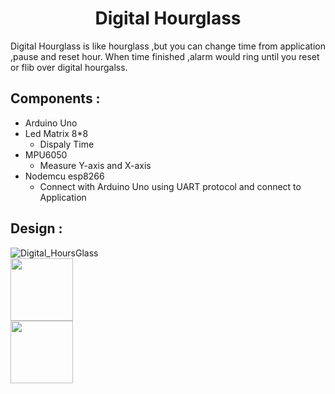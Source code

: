 <h1 align="center"> Digital Hourglass</h1>

 Digital Hourglass is like hourglass ,but you can change time from application ,pause and reset hour. When time finished ,alarm would ring until you reset or flib over digital hourgalss.

## Components :
- Arduino Uno 
- Led Matrix  8*8
  - Dispaly Time 
- MPU6050
  - Measure Y-axis and X-axis 
- Nodemcu esp8266 
  - Connect with Arduino Uno using UART protocol and connect to Application 
  
## Design :

![Digital_HoursGlass](https://github.com/NadaAlsaid/Digital_Hourglass/assets/92337927/e20f6af4-684f-4640-b776-5d557f2bf84d)
<br>
<img src="https://github.com/NadaAlsaid/Digital_Hourglass/assets/92337927/db25ad2d-2569-49cd-9f6a-90d5084e935f" width="100px" > 
<br>
<img src="https://github.com/NadaAlsaid/Digital_Hourglass/assets/92337927/3c6c0e3d-f548-4531-8145-2c6493119296" width="100px" > 
